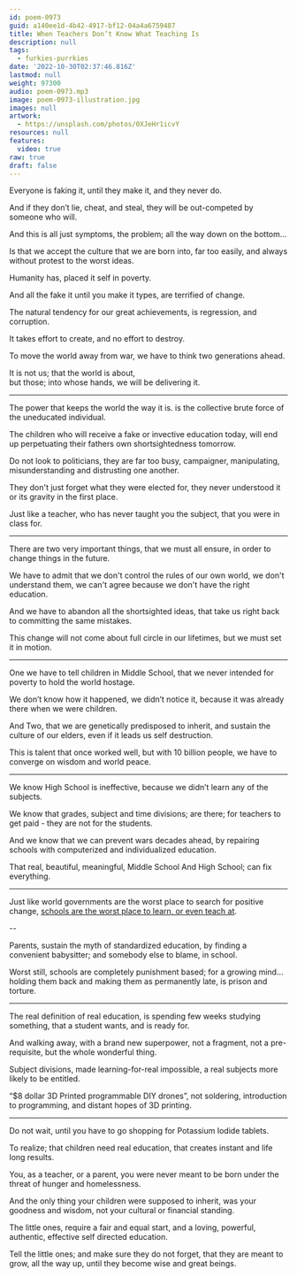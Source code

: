 ```yaml
---
id: poem-0973
guid: a140ee1d-4b42-4917-bf12-04a4a6759487
title: When Teachers Don’t Know What Teaching Is
description: null
tags:
  - furkies-purrkies
date: '2022-10-30T02:37:46.816Z'
lastmod: null
weight: 97300
audio: poem-0973.mp3
image: poem-0973-illustration.jpg
images: null
artwork:
  - https://unsplash.com/photos/0XJeHr1icvY
resources: null
features:
  video: true
raw: true
draft: false
---
```


Everyone is faking it, until they make it,
and they never do.

And if they don’t lie, cheat, and steal,
they will be out-competed by someone who will.

And this is all just symptoms,
the problem; all the way down on the bottom…

Is that we accept the culture that we are born into,
far too easily, and always without protest to the worst ideas.

Humanity has,
placed it self in poverty.

And all the fake it until you make it types,
are terrified of change.

The natural tendency for our great achievements,
is regression, and corruption.

It takes effort to create,
and no effort to destroy.

To move the world away from war,
we have to think two generations ahead.

It is not us; that the world is about,  
but those; into whose hands, we will be delivering it.

---

The power that keeps the world the way it is.
is the collective brute force of the uneducated individual.

The children who will receive a fake or invective education today,
will end up perpetuating their fathers own shortsightedness tomorrow.

Do not look to politicians, they are far too busy,
campaigner, manipulating, misunderstanding and distrusting one another.

They don't just forget what they were elected for,
they never understood it or its gravity in the first place.

Just like a teacher, who has never taught you the subject,
that you were in class for.

---

There are two very important things,
that we must all ensure, in order to change things in the future.

We have to admit that we don't control the rules of our own world,
we don't understand them, we can't agree because we don't have the right education.

And we have to abandon all the shortsighted ideas,
that take us right back to committing the same mistakes.

This change will not come about full circle in our lifetimes,
but we must set it in motion.

---

One we have to tell children in Middle School,
that we never intended for poverty to hold the world hostage.

We don’t know how it happened,
we didn’t notice it, because it was already there when we were children.

And Two, that we are genetically predisposed to inherit,
and sustain the culture of our elders, even if it leads us self destruction.

This is talent that once worked well,
but with 10 billion people, we have to converge on wisdom and world peace.

---

We know High School is ineffective,
because we didn’t learn any of the subjects.

We know that grades, subject and time divisions;
are there; for teachers to get paid - they are not for the students.

And we know that we can prevent wars decades ahead,
by repairing schools with computerized and individualized education.

That real, beautiful, meaningful,
Middle School And High School; can fix everything.

---

Just like world governments are the worst place to search for positive change,
[schools are the worst place to learn, or even teach at][1].

--

Parents, sustain the myth of standardized education,
by finding a convenient babysitter; and somebody else to blame, in school.

Worst still, schools are completely punishment based; for a growing mind...
holding them back and making them as permanently late, is prison and torture.

---

The real definition of real education,
is spending few weeks studying something, that a student wants, and is ready for.

And walking away, with a brand new superpower,
not a fragment, not a pre-requisite, but the whole wonderful thing.

Subject divisions, made learning-for-real impossible,
a real subjects more likely to be entitled.

“$8 dollar 3D Printed programmable DIY drones”,
not soldering, introduction to programming, and distant hopes of 3D printing.

---

Do not wait,
until you have to go shopping for Potassium Iodide tablets.

To realize; that children need real education,
that creates instant and life long results.

You, as a teacher, or a parent,
you were never meant to be born under the threat of hunger and homelessness.

And the only thing your children were supposed to inherit,
was your goodness and wisdom, not your cultural or financial standing.

The little ones,
require a fair and equal start, and a loving, powerful, authentic, effective self directed education.

Tell the little ones; and make sure they do not forget,
that they are meant to grow, all the way up, until they become wise and great beings.

[1]: https://www.youtube.com/watch?v=VqWnumbraI4

